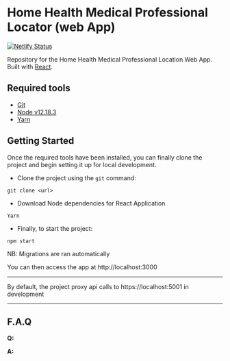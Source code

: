 # Home Health Medical Professional Locator (web App)

[![Netlify Status](https://api.netlify.com/api/v1/badges/e54afe97-2c0b-462c-b0b3-fc901b12aa9e/deploy-status)](https://app.netlify.com/sites/homehealth/deploys)

Repository for the Home Health Medical Professional Location Web App.
Built with [React](https://reactjs.org/).


## Required tools

- [Git](https://git-scm.com/downloads)
- [Node v12.18.3](https://nodejs.org/en/)
- [Yarn](https://yarnpkg.com/en/docs/install)

## Getting Started

Once the required tools have been installed, you can finally clone the project and begin setting it up for local development.

- Clone the project using the `git` command:

```shell
git clone <url>
```

- Download Node dependencies for React Application

```shell
Yarn
```
- Finally, to start the project:

```shell
npm start
```
NB: Migrations are ran automatically

You can then access the app at http://localhost:3000

---

By default, the project proxy api calls to https://localhost:5001 in development

---

## F.A.Q

**Q:** 

**A:** 
